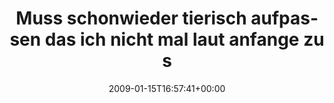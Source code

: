---
retweeted: false
source: <a href="http://twitter.com" rel="nofollow">Twitter Web Client</a>
entities:
  hashtags:
  - text: office
    indices:
    - '78'
    - '85'
  - text: headphones
    indices:
    - '86'
    - '97'
  - text: tdwp
    indices:
    - '98'
    - '103'
  symbols: []
  user_mentions: []
  urls: []
display_text_range:
- '0'
- '103'
favorite_count: '0'
id_str: '1121404486'
truncated: false
retweet_count: '0'
id: '1121404486'
created_at: Thu Jan 15 16:57:41 +0000 2009
favorited: false
full_text: 'Muss schonwieder tierisch aufpassen das ich nicht mal laut anfange zu
  singen. #office #headphones #tdwp'
lang: de
tags:
- office
- headphones
- tdwp
- pesos/twitter
date: '2009-01-15T16:57:41+00:00'
src: https://twitter.com/bascht/status/1121404486
original_url: https://twitter.com/bascht/status/1121404486
type: twitter_tweet
text: 'Muss schonwieder tierisch aufpassen das ich nicht mal laut anfange zu singen.
  #office #headphones #tdwp'
title: Muss schonwieder tierisch aufpassen das ich nicht mal laut anfange zu s

---